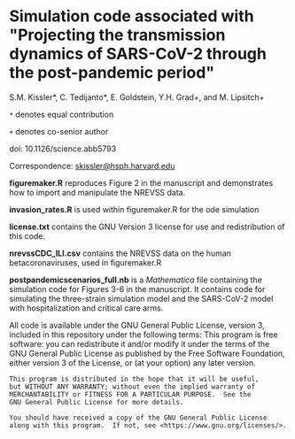 # Simulation code associated with "Projecting the transmission dynamics of SARS-CoV-2 through the post-pandemic period"
S.M. Kissler*, C. Tedijanto*, E. Goldstein, Y.H. Grad+, and M. Lipsitch+

`*` denotes equal contribution

`+` denotes co-senior author

doi: 10.1126/science.abb5793

Correspondence: skissler@hsph.harvard.edu

__figuremaker.R__ reproduces Figure 2 in the manuscript and demonstrates how to import and manipulate the NREVSS data.

__invasion_rates.R__ is used within figuremaker.R for the ode simulation

__license.txt__ contains the GNU Version 3 license for use and redistribution of this code.

__nrevssCDC_ILI.csv__ contains the NREVSS data on the human betacoronaviruses, used in figuremaker.R

__postpandemicscenarios_full.nb__ is a _Mathematica_ file containing the simulation code for Figures 3-6 in the manuscript. It contains code for simulating the three-strain simulation model and the SARS-CoV-2 model with hospitalization and critical care arms. 

All code is available under the GNU General Public License, version 3, included in this repository under the following terms: 
    This program is free software: you can redistribute it and/or modify
    it under the terms of the GNU General Public License as published by
    the Free Software Foundation, either version 3 of the License, or
    (at your option) any later version.

    This program is distributed in the hope that it will be useful,
    but WITHOUT ANY WARRANTY; without even the implied warranty of
    MERCHANTABILITY or FITNESS FOR A PARTICULAR PURPOSE.  See the
    GNU General Public License for more details.

    You should have received a copy of the GNU General Public License
    along with this program.  If not, see <https://www.gnu.org/licenses/>.
